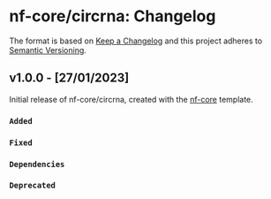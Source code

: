# nf-core/circrna: Changelog

The format is based on [Keep a Changelog](https://keepachangelog.com/en/1.0.0/)
and this project adheres to [Semantic Versioning](https://semver.org/spec/v2.0.0.html).

## v1.0.0 - [27/01/2023]

Initial release of nf-core/circrna, created with the [nf-core](https://nf-co.re/) template.

### `Added`

### `Fixed`

### `Dependencies`

### `Deprecated`
